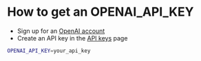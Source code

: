# How to get an OPENAI_API_KEY

- Sign up for an [OpenAI account](https://platform.openai.com/signup)
- Create an API key in the [API keys](https://platform.openai.com/api-keys) page

```sh
OPENAI_API_KEY=your_api_key
```
